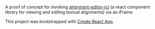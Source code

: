 A proof of concept for invoking [alignment-editor-rcl](https://github.com/gbin-org/alignment-editor-rcl) (a react component library for viewing and editing textual alignments) via an iFrame.

This project was bootstrapped with [Create React App](https://github.com/facebook/create-react-app).
